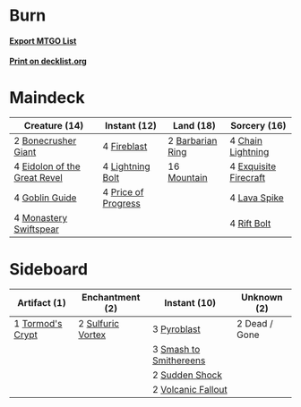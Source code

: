 # Burn

#### [Export MTGO List](../collection/Burn/Burn.txt)
#### [Print on decklist.org](http://decklist.org/?deckmain=2%09Barbarian%20Ring%0A2%09Bonecrusher%20Giant%0A4%09Chain%20Lightning%0A4%09Eidolon%20of%20the%20Great%20Revel%0A4%09Exquisite%20Firecraft%0A4%09Fireblast%0A4%09Goblin%20Guide%0A4%09Lava%20Spike%0A4%09Lightning%20Bolt%0A4%09Monastery%20Swiftspear%0A16%09Mountain%0A4%09Price%20of%20Progress%0A4%09Rift%20Bolt&deckside=2%09Dead%20/%20Gone%0A3%09Pyroblast%0A3%09Smash%20to%20Smithereens%0A2%09Sudden%20Shock%0A2%09Sulfuric%20Vortex%0A1%09Tormod's%20Crypt%0A2%09Volcanic%20Fallout)
# Maindeck

|                                             Creature (14)                                             |                                         Instant (12)                                         |                                        Land (18)                                         |                                          Sorcery (16)                                          |
|-------------------------------------------------------------------------------------------------------|----------------------------------------------------------------------------------------------|------------------------------------------------------------------------------------------|------------------------------------------------------------------------------------------------|
|2 [Bonecrusher Giant](http://gatherer.wizards.com/Pages/Card/Details.aspx?multiverseid=473077)         |4 [Fireblast](http://gatherer.wizards.com/Pages/Card/Details.aspx?multiverseid=189239)        |2 [Barbarian Ring](http://gatherer.wizards.com/Pages/Card/Details.aspx?multiverseid=29906)|4 [Chain Lightning](http://gatherer.wizards.com/Pages/Card/Details.aspx?multiverseid=446139)    |
|4 [Eidolon of the Great Revel](http://gatherer.wizards.com/Pages/Card/Details.aspx?multiverseid=442117)|4 [Lightning Bolt](http://gatherer.wizards.com/Pages/Card/Details.aspx?multiverseid=806)      |16 [Mountain](http://gatherer.wizards.com/Pages/Card/Details.aspx?multiverseid=439859)    |4 [Exquisite Firecraft](http://gatherer.wizards.com/Pages/Card/Details.aspx?multiverseid=398513)|
|4 [Goblin Guide](http://gatherer.wizards.com/Pages/Card/Details.aspx?multiverseid=425921)              |4 [Price of Progress](http://gatherer.wizards.com/Pages/Card/Details.aspx?multiverseid=413683)|                                                                                          |4 [Lava Spike](http://gatherer.wizards.com/Pages/Card/Details.aspx?multiverseid=79084)          |
|4 [Monastery Swiftspear](http://gatherer.wizards.com/Pages/Card/Details.aspx?multiverseid=438706)      |                                                                                              |                                                                                          |4 [Rift Bolt](http://gatherer.wizards.com/Pages/Card/Details.aspx?multiverseid=426589)          |


# Sideboard

|                                       Artifact (1)                                        |                                      Enchantment (2)                                       |                                          Instant (10)                                           | Unknown (2) |
|-------------------------------------------------------------------------------------------|--------------------------------------------------------------------------------------------|-------------------------------------------------------------------------------------------------|-------------|
|1 [Tormod's Crypt](http://gatherer.wizards.com/Pages/Card/Details.aspx?multiverseid=389723)|2 [Sulfuric Vortex](http://gatherer.wizards.com/Pages/Card/Details.aspx?multiverseid=382379)|3 [Pyroblast](http://gatherer.wizards.com/Pages/Card/Details.aspx?multiverseid=4083)             |2 Dead / Gone|
|                                                                                           |                                                                                            |3 [Smash to Smithereens](http://gatherer.wizards.com/Pages/Card/Details.aspx?multiverseid=397795)|             |
|                                                                                           |                                                                                            |2 [Sudden Shock](http://gatherer.wizards.com/Pages/Card/Details.aspx?multiverseid=370388)        |             |
|                                                                                           |                                                                                            |2 [Volcanic Fallout](http://gatherer.wizards.com/Pages/Card/Details.aspx?multiverseid=220512)    |             |

